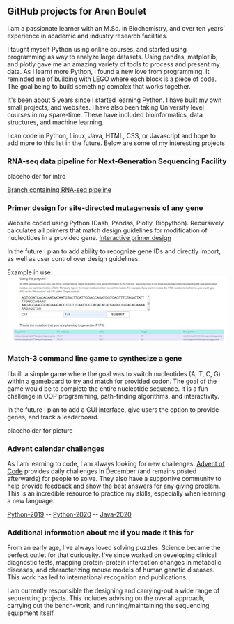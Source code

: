 ## GitHub projects for Aren Boulet

I am a passionate learner with an M.Sc. in Biochemistry, and over ten years’ experience in academic and industry research facilities. 

I taught myself Python using online courses, and started using programming as way to analyze large datasets. Using pandas, matplotlib, and plotly gave me an amazing variety of tools to process and present my data. As I learnt more Python, I found a new love from programming. It reminded me of building with LEGO where each block is a piece of code. The goal being to build something complex that works together.

It's been about 5 years since I started learning Python. I have built my own small projects, and websites. I have also been taking University level courses in my spare-time. These have included bioinformatics, data structures, and machine learning. 

I can code in Python, Linux, Java, HTML, CSS, or Javascript and hope to add more to this list in the future. Below are some of my interesting projects

### RNA-seq data pipeline for Next-Generation Sequencing Facility
placeholder for intro

[Branch containing RNA-seq pipeline](https://github.com/ngsf-usask/dex/tree/pipe_generation)

### Primer design for site-directed mutagenesis of any gene
Website coded using Python (Dash, Pandas, Plotly, Biopython). Recursively calculates all primers that match design guidelines for modification of nucleotides in a provided gene.
[Interactive primer design](https://acbfolio.herokuapp.com/app3)

In the future I plan to add ability to recognize gene IDs and directly import, as well as user control over design guidelines.

Example in use:
![primer example](primer_design.jpg)


### Match-3 command line game to synthesize a gene
I built a simple game where the goal was to switch nucleotides (A, T, C, G) within a gameboard to try and match for provided codon. The goal of the game would be to complete the entire nucleotide sequence. It is a fun challenge in OOP programming, path-finding algorithms, and interactivity. 

In the future I plan to add a GUI interface, give users the option to provide genes, and track a leaderboard.

placeholder for picture

### Advent calendar challenges
As I am learning to code, I am always looking for new challenges. [Advent of Code](adventofcode.com) provides daily challenges in December (and remains posted afterwards) for people to solve. They also have a supportive community to help provide feedback and show the best answers for any giving problem. This is an incredible resource to practice  my skills, especially when learning a new language.

[Python-2019](https://github.com/acboulet/Advent_2019) -- [Python-2020](https://github.com/acboulet/advent2020_py) -- [Java-2020](https://github.com/acboulet/advent2020_java)

### Additional information about me if you made it this far

From an early age, I've always loved solving puzzles. Science became the perfect outlet for that curiousity. I've since worked on developing clinical diagnostic tests, mapping protein-protein interaction changes in metabolic diseases, and characterizing mouse models of human genetic diseases. This work has led to international recognition and publications. 

I am currently responsible the designing and carrying-out a wide range of sequencing projects. This includes advising on the overall approach, carrying out the bench-work, and running/maintaining the sequencing equipment itself.
